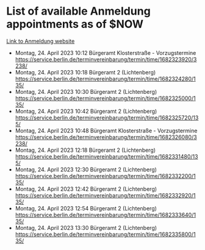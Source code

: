 # List of available Anmeldung appointments as of $NOW
[Link to Anmeldung website](https://service.berlin.de/terminvereinbarung/termin/tag.php?termin=1&anliegen[]=120686&dienstleisterlist=122210,122217,327316,122219,327312,122227,327314,122231,327346,122243,327348,122254,122252,329742,122260,329745,122262,329748,122271,327278,122273,327274,122277,327276,330436,122280,327294,122282,327290,122284,327292,122291,327270,122285,327266,122286,327264,122296,327268,150230,329760,122297,327286,122294,327284,122312,329763,122314,329775,122304,327330,122311,327334,122309,327332,317869,122281,327352,122279,329772,122283,122276,327324,122274,327326,122267,329766,122246,327318,122251,327320,122257,327322,122208,327298,122226,327300&herkunft=http%3A%2F%2Fservice.berlin.de%2Fdienstleistung%2F120686%2F)
- Montag, 24. April 2023 10:12 Bürgeramt Klosterstraße - Vorzugstermine https://service.berlin.de/terminvereinbarung/termin/time/1682323920/3238/
- Montag, 24. April 2023 10:18 Bürgeramt 2 (Lichtenberg) https://service.berlin.de/terminvereinbarung/termin/time/1682324280/135/
- Montag, 24. April 2023 10:30 Bürgeramt 2 (Lichtenberg) https://service.berlin.de/terminvereinbarung/termin/time/1682325000/135/
- Montag, 24. April 2023 10:42 Bürgeramt 2 (Lichtenberg) https://service.berlin.de/terminvereinbarung/termin/time/1682325720/135/
- Montag, 24. April 2023 10:48 Bürgeramt Klosterstraße - Vorzugstermine https://service.berlin.de/terminvereinbarung/termin/time/1682326080/3238/
- Montag, 24. April 2023 12:18 Bürgeramt 2 (Lichtenberg) https://service.berlin.de/terminvereinbarung/termin/time/1682331480/135/
- Montag, 24. April 2023 12:30 Bürgeramt 2 (Lichtenberg) https://service.berlin.de/terminvereinbarung/termin/time/1682332200/135/
- Montag, 24. April 2023 12:42 Bürgeramt 2 (Lichtenberg) https://service.berlin.de/terminvereinbarung/termin/time/1682332920/135/
- Montag, 24. April 2023 12:54 Bürgeramt 2 (Lichtenberg) https://service.berlin.de/terminvereinbarung/termin/time/1682333640/135/
- Montag, 24. April 2023 13:30 Bürgeramt 2 (Lichtenberg) https://service.berlin.de/terminvereinbarung/termin/time/1682335800/135/
